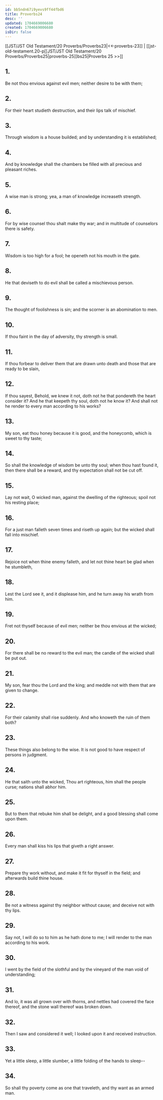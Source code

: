 ```yaml
---
id: bb5ndn67i9yevs9ff44fbd6
title: Proverbs24
desc: ''
updated: 1704669006680
created: 1704669006680
isDir: false
---
```

[[JST/JST Old Testament/20 Proverbs/Proverbs23|<<-proverbs-23]] | [[jst-old-testament.20-p[[JST/JST Old Testament/20 Proverbs/Proverbs25|proverbs-25]]bs25|Proverbs 25 >>]]
## 1.
Be not thou envious against evil men; neither desire to be with them;
## 2.
For their heart studieth destruction, and their lips talk of mischief.
## 3.
Through wisdom is a house builded; and by understanding it is established;
## 4.
And by knowledge shall the chambers be filled with all precious and pleasant riches.
## 5.
A wise man is strong; yea, a man of knowledge increaseth strength.
## 6.
For by wise counsel thou shalt make thy war; and in multitude of counselors there is safety.
## 7.
Wisdom is too high for a fool; he openeth not his mouth in the gate.
## 8.
He that deviseth to do evil shall be called a mischievous person.
## 9.
The thought of foolishness is sin; and the scorner is an abomination to men.
## 10.
If thou faint in the day of adversity, thy strength is small.
## 11.
If thou forbear to deliver them that are drawn unto death and those that are ready to be slain,
## 12.
If thou sayest, Behold, we knew it not, doth not he that pondereth the heart consider it? And he that keepeth thy soul, doth not he know it? And shall not he render to every man according to his works?
## 13.
My son, eat thou honey because it is good, and the honeycomb, which is sweet to thy taste;
## 14.
So shall the knowledge of wisdom be unto thy soul; when thou hast found it, then there shall be a reward, and thy expectation shall not be cut off.
## 15.
Lay not wait, O wicked man, against the dwelling of the righteous; spoil not his resting place;
## 16.
For a just man falleth seven times and riseth up again; but the wicked shall fall into mischief.
## 17.
Rejoice not when thine enemy falleth, and let not thine heart be glad when he stumbleth,
## 18.
Lest the Lord see it, and it displease him, and he turn away his wrath from him.
## 19.
Fret not thyself because of evil men; neither be thou envious at the wicked;
## 20.
For there shall be no reward to the evil man; the candle of the wicked shall be put out.
## 21.
My son, fear thou the Lord and the king; and meddle not with them that are given to change.
## 22.
For their calamity shall rise suddenly. And who knoweth the ruin of them both?
## 23.
These things also belong to the wise. It is not good to have respect of persons in judgment.
## 24.
He that saith unto the wicked, Thou art righteous, him shall the people curse; nations shall abhor him.
## 25.
But to them that rebuke him shall be delight, and a good blessing shall come upon them.
## 26.
Every man shall kiss his lips that giveth a right answer.
## 27.
Prepare thy work without, and make it fit for thyself in the field; and afterwards build thine house.
## 28.
Be not a witness against thy neighbor without cause; and deceive not with thy lips.
## 29.
Say not, I will do so to him as he hath done to me; I will render to the man according to his work.
## 30.
I went by the field of the slothful and by the vineyard of the man void of understanding;
## 31.
And lo, it was all grown over with thorns, and nettles had covered the face thereof, and the stone wall thereof was broken down.
## 32.
Then I saw and considered it well; I looked upon it and received instruction.
## 33.
Yet a little sleep, a little slumber, a little folding of the hands to sleep\--
## 34.
So shall thy poverty come as one that traveleth, and thy want as an armed man.

